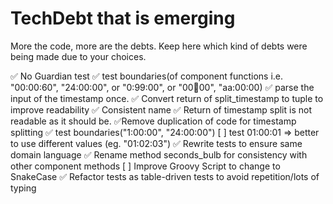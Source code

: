 # TechDebt that is emerging

More the code, more are the debts. Keep here which kind of debts were being made due to your choices.

✅ No Guardian test
✅ test boundaries(of component functions i.e. "00:00:60", "24:00:00", or "0:99:00", or "00:100:00", "aa:00:00)
✅ parse the input of the timestamp once.
✅ Convert return of split_timestamp to tuple to improve readability
✅ Consistent name 
✅ Return of timestamp split is not readable as it should be.
✅Remove duplication of code for timestamp splitting
✅ test boundaries("1:00:00", "24:00:00")
[ ] test 01:00:01 => better to use different values (eg. "01:02:03")
✅ Rewrite tests to ensure same domain language
✅ Rename method seconds_bulb for consistency with other component methods
[ ] Improve Groovy Script to change to SnakeCase
✅ Refactor tests as table-driven tests to avoid repetition/lots of typing
